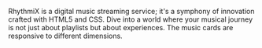 RhythmiX is a digital music streaming service; it's a symphony of innovation crafted with HTML5 and CSS. Dive into a world where your musical journey is not just about playlists but about experiences. The music cards are responsive to different dimensions.
